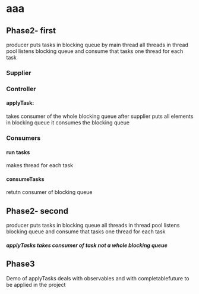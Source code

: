 # aaa
## Phase2- first 

producer puts tasks in blocking queue by main thread
all threads in thread pool listens blocking queue and consume that tasks one thread for each task

### Supplier

### Controller
#### applyTask: 
takes consumer of the whole blocking queue
 after supplier puts all elements in blocking queue 
it consumes the blocking queue 

### Consumers
#### run tasks
makes thread for each task
#### consumeTasks
retutn consumer of blocking queue 


## Phase2- second 
producer puts tasks in blocking queue 
all threads in thread pool listens blocking queue and consume that tasks one thread for each task
##### applyTasks takes consumer of task not a whole blocking queue

## Phase3
Demo of applyTasks deals with observables and with completablefuture 
to be applied in the project
